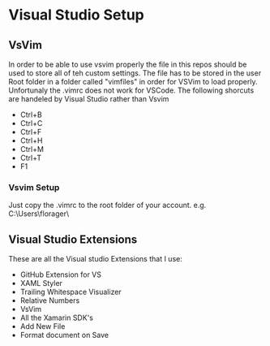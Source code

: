 # Visual Studio Setup

## VsVim
In order to be able to use vsvim properly the file in this repos should be used to store all of teh custom settings.
The file has to be stored in the user Root folder in a folder called "vimfiles" in order for VSVim to load properly.
Unfortunaly the .vimrc does not work for VSCode.
The following shorcuts are handeled by Visual Studio rather than Vsvim

* Ctrl+B
* Ctrl+C
* Ctrl+F
* Ctrl+H
* Ctrl+M
* Ctrl+T
* F1

### Vsvim Setup
Just copy the .vimrc to the root folder of your account.
e.g. C:\Users\florager\


## Visual Studio Extensions
These are all the Visual studio Extensions that I use:
* GitHub Extension for VS
* XAML Styler
* Trailing Whitespace Visualizer
* Relative Numbers
* VsVim
* All the Xamarin SDK's
* Add New File
* Format document on Save

